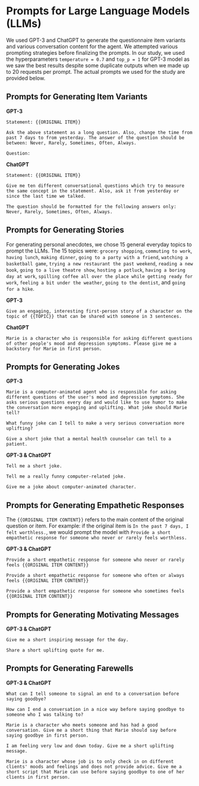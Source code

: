 # Prompts for Large Language Models (LLMs)

We used GPT-3 and ChatGPT to generate the questionnaire item variants and various conversation content for the agent. We attempted various prompting strategies before finalizing the prompts. In our study, we used the hyperparameters `temperature = 0.7` and `top_p = 1` for GPT-3 model as we saw the best results despite some duplicate outputs when we made up to 20 requests per prompt. The actual prompts we used for the study are provided below.

## Prompts for Generating Item Variants

**GPT-3**
```
Statement: {{ORIGINAL ITEM}}

Ask the above statement as a long question. Also, change the time from past 7 days to from yesterday. The answer of the question should be between: Never, Rarely, Sometimes, Often, Always.

Question:
```

**ChatGPT**
```
Statement: {{ORIGINAL ITEM}}

Give me ten different conversational questions which try to measure the same concept in the statement. Also, ask it from yesterday or since the last time we talked. 

The question should be formatted for the following answers only: Never, Rarely, Sometimes, Often, Always.
```

## Prompts for Generating Stories

For generating personal anecdotes, we chose 15 general everyday topics to prompt the LLMs. The 15 topics were: `grocery shopping`, `commuting to work`, `having lunch`, `making dinner`, `going to a party with a friend`, 
`watching a basketball game`, `trying a new restaurant the past weekend`, `reading a new book`, `going to a live theatre show`, `hosting a potluck`, `having a boring day at work`, `spilling coffee all over the place while getting ready for work`, `feeling a bit under the weather`, `going to the dentist`, and `going for a hike`.

**GPT-3**
```
Give an engaging, interesting first-person story of a character on the topic of {{TOPIC}} that can be shared with someone in 3 sentences.
```

**ChatGPT**
```
Marie is a character who is responsible for asking different questions of other people's mood and depression symptoms. Please give me a backstory for Marie in first person.
```

## Prompts for Generating Jokes

**GPT-3**
```
Marie is a computer-animated agent who is responsible for asking different questions of the user's mood and depression symptoms. She asks serious questions every day and would like to use humor to make the conversation more engaging and uplifting. What joke should Marie tell?
```

```
What funny joke can I tell to make a very serious conversation more uplifting?
```

```
Give a short joke that a mental health counselor can tell to a patient.
```

**GPT-3 & ChatGPT**
```
Tell me a short joke.
```

```
Tell me a really funny computer-related joke.
```

```
Give me a joke about computer-animated character.
```

## Prompts for Generating Empathetic Responses

The `{{ORIGINAL ITEM CONTENT}}` refers to the main content of the original question or item. For example: if the original item is `In the past 7 days, I felt worthless.`, we would prompt the model with `Provide a short empathetic response for someone who never or rarely feels worthless.`

**GPT-3 & ChatGPT**
```
Provide a short empathetic response for someone who never or rarely feels {{ORIGINAL ITEM CONTENT}}
```

```
Provide a short empathetic response for someone who often or always feels {{ORIGINAL ITEM CONTENT}}
```

```
Provide a short empathetic response for someone who sometimes feels {{ORIGINAL ITEM CONTENT}}
```

## Prompts for Generating Motivating Messages

**GPT-3 & ChatGPT**
```
Give me a short inspiring message for the day.
```

```
Share a short uplifting quote for me.
```

## Prompts for Generating Farewells

**GPT-3 & ChatGPT**
```
What can I tell someone to signal an end to a conversation before saying goodbye?
```

```
How can I end a conversation in a nice way before saying goodbye to someone who I was talking to?
```

```
Marie is a character who meets someone and has had a good conversation. Give me a short thing that Marie should say before saying goodbye in first person.
```

```
I am feeling very low and down today. Give me a short uplifting message.
```

```
Marie is a character whose job is to only check in on different clients' moods and feelings and does not provide advice. Give me a short script that Marie can use before saying goodbye to one of her clients in first person.
```